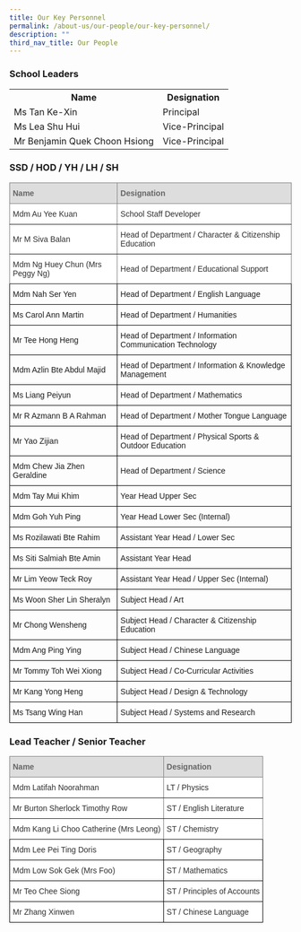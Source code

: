 ```yaml
---
title: Our Key Personnel
permalink: /about-us/our-people/our-key-personnel/
description: ""
third_nav_title: Our People
---
```

<h3>School Leaders</h3>
<table>
<tbody>
<tr>
<th>Name</th>
<th>Designation</th>
</tr>
<tr>
<td>Ms Tan Ke-Xin</td>
<td>Principal</td>
</tr>
<tr>
<td>Ms Lea Shu Hui</td>
<td>Vice-Principal</td>
</tr>
<tr>
<td>Mr Benjamin Quek Choon Hsiong</td>
<td>Vice-Principal</td>
</tr>
</tbody>
</table>
<h3>SSD / HOD / YH / LH / SH</h3>
<style type="text/css">
.tg  {border-collapse:collapse;border-spacing:0;}
.tg td{border-color:black;border-style:solid;border-width:1px;font-family:Arial, sans-serif;font-size:14px;
  overflow:hidden;padding:10px 5px;word-break:normal;}
.tg th{border-color:black;border-style:solid;border-width:1px;font-family:Arial, sans-serif;font-size:14px;
  font-weight:normal;overflow:hidden;padding:10px 5px;word-break:normal;}
.tg .tg-cly1{text-align:left;vertical-align:middle}
.tg .tg-9ab4{background-color:#DDD;border-color:inherit;color:#666;font-weight:bold;text-align:left;vertical-align:middle}
.tg .tg-agoc{background-color:#FFF;border-color:inherit;color:#2E2E2E;text-align:left;vertical-align:middle}
</style>
<table class="tg">
<thead>
  <tr>
    <th class="tg-9ab4"><span style="color:#666;background-color:#DDD">Name</span></th>
    <th class="tg-9ab4"><span style="color:#666;background-color:#DDD">Designation</span></th>
  </tr>
</thead>
<tbody>
  <tr>
    <td class="tg-agoc">Mdm Au Yee Kuan</td>
    <td class="tg-agoc">School Staff Developer</td>
  </tr>
  <tr>
    <td class="tg-agoc">Mr M Siva Balan</td>
    <td class="tg-agoc">Head of Department / Character &amp; Citizenship Education</td>
  </tr>
  <tr>
    <td class="tg-agoc">Mdm Ng Huey Chun (Mrs Peggy Ng)</td>
    <td class="tg-agoc">Head of Department / Educational Support</td>
  </tr>
  <tr>
    <td class="tg-cly1">Mdm Nah Ser Yen</td>
    <td class="tg-cly1">Head of Department / English Language</td>
  </tr>
  <tr>
    <td class="tg-cly1">Ms Carol Ann Martin</td>
    <td class="tg-cly1">Head of Department / Humanities</td>
  </tr>
  <tr>
    <td class="tg-cly1">Mr Tee Hong Heng</td>
    <td class="tg-cly1">Head of Department / Information Communication Technology</td>
  </tr>
  <tr>
    <td class="tg-cly1">Mdm Azlin Bte Abdul Majid</td>
    <td class="tg-cly1">Head of Department / Information &amp; Knowledge Management</td>
  </tr>
  <tr>
    <td class="tg-cly1">Ms Liang Peiyun</td>
    <td class="tg-cly1">Head of Department / Mathematics</td>
  </tr>
  <tr>
    <td class="tg-cly1">Mr R Azmann B A Rahman</td>
    <td class="tg-cly1">Head of Department / Mother Tongue Language </td>
  </tr>
  <tr>
    <td class="tg-cly1">Mr Yao Zijian</td>
    <td class="tg-cly1">Head of Department / Physical Sports &amp; Outdoor Education</td>
  </tr>
  <tr>
    <td class="tg-cly1">Mdm Chew Jia Zhen Geraldine</td>
    <td class="tg-cly1">Head of Department / Science</td>
  </tr>
  <tr>
    <td class="tg-cly1">Mdm Tay Mui Khim<br></td>
    <td class="tg-cly1">Year Head Upper Sec</td>
  </tr>
  <tr>
    <td class="tg-cly1">Mdm Goh Yuh Ping</td>
    <td class="tg-cly1">Year Head Lower Sec (Internal)</td>
  </tr>
  <tr>
    <td class="tg-cly1">Ms Rozilawati Bte Rahim</td>
    <td class="tg-cly1">Assistant Year Head / Lower Sec</td>
  </tr>
  <tr>
    <td class="tg-cly1">Ms Siti Salmiah Bte Amin</td>
    <td class="tg-cly1">Assistant Year Head</td>
  </tr>
  <tr>
    <td class="tg-cly1">Mr Lim Yeow Teck Roy</td>
    <td class="tg-cly1">Assistant Year Head / Upper Sec (Internal)</td>
  </tr>
  <tr>
    <td class="tg-cly1">Ms Woon Sher Lin Sheralyn</td>
    <td class="tg-cly1">Subject Head / Art</td>
  </tr>
  <tr>
    <td class="tg-cly1">Mr Chong Wensheng </td>
    <td class="tg-cly1">Subject Head / Character &amp; Citizenship Education </td>
  </tr>
  <tr>
    <td class="tg-cly1">Mdm Ang Ping Ying</td>
    <td class="tg-cly1">Subject Head / Chinese Language</td>
  </tr>
  <tr>
    <td class="tg-cly1">Mr Tommy Toh Wei Xiong</td>
    <td class="tg-cly1">Subject Head / Co-Curricular Activities</td>
  </tr>
  <tr>
    <td class="tg-cly1">Mr Kang Yong Heng</td>
    <td class="tg-cly1">Subject Head / Design &amp; Technology</td>
  </tr>
  <tr>
    <td class="tg-cly1">Ms Tsang Wing Han</td>
    <td class="tg-cly1">Subject Head / Systems and Research</td>
  </tr>
</tbody>
</table>
<h3>Lead Teacher / Senior Teacher</h3>
<style type="text/css">
.tg  {border-collapse:collapse;border-spacing:0;}
.tg td{border-color:black;border-style:solid;border-width:1px;font-family:Arial, sans-serif;font-size:14px;
  overflow:hidden;padding:10px 5px;word-break:normal;}
.tg th{border-color:black;border-style:solid;border-width:1px;font-family:Arial, sans-serif;font-size:14px;
  font-weight:normal;overflow:hidden;padding:10px 5px;word-break:normal;}
.tg .tg-9ab4{background-color:#DDD;border-color:inherit;color:#666;font-weight:bold;text-align:left;vertical-align:middle}
.tg .tg-agoc{background-color:#FFF;border-color:inherit;color:#2E2E2E;text-align:left;vertical-align:middle}
.tg .tg-8ixl{background-color:#FFF;color:#2E2E2E;text-align:left;vertical-align:middle}
</style>
<table class="tg">
<thead>
  <tr>
    <th class="tg-9ab4"><span style="color:#666;background-color:#DDD">Name</span></th>
    <th class="tg-9ab4"><span style="color:#666;background-color:#DDD">Designation</span></th>
  </tr>
</thead>
<tbody>
  <tr>
    <td class="tg-agoc">Mdm Latifah Noorahman</td>
    <td class="tg-agoc">LT / Physics</td>
  </tr>
  <tr>
    <td class="tg-agoc">Mr Burton Sherlock Timothy Row</td>
    <td class="tg-agoc">ST / English Literature</td>
  </tr>
  <tr>
    <td class="tg-agoc">Mdm Kang Li Choo Catherine (Mrs Leong)</td>
    <td class="tg-agoc">ST / Chemistry</td>
  </tr>
  <tr>
    <td class="tg-8ixl">Mdm Lee Pei Ting Doris</td>
    <td class="tg-8ixl">ST / Geography</td>
  </tr>
  <tr>
    <td class="tg-8ixl">Mdm Low Sok Gek (Mrs Foo)</td>
    <td class="tg-8ixl">ST / Mathematics</td>
  </tr>
  <tr>
    <td class="tg-8ixl">Mr Teo Chee Siong</td>
    <td class="tg-8ixl">ST / Principles of Accounts</td>
  </tr>
  <tr>
    <td class="tg-8ixl">Mr Zhang Xinwen</td>
    <td class="tg-8ixl">ST / Chinese Language</td>
  </tr>
</tbody>
</table>